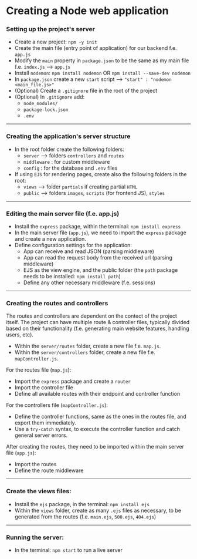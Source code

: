 # Creating a Node web application

### Setting up the project's server
- Create a new project: `npm -y init`
- Create the main file (entry point of application) for our backend f.e. `app.js`
- Modify the `main` property in `package.json` to be the same as my main file f.e. `index.js` --> `app.js`
- Install `nodemon`: `npm install nodemon` OR `npm install --save-dev nodemon`
- In `package.json` create a new `start` script --> `"start" : "nodemon <main_file.js>"`
- (Optional) Create a `.gitignore` file in the root of the project
- (Optional) In `.gitignore` add:
  - `node_modules/`
  - `package-lock.json`
  - `.env`

<hr>

### Creating the application's server structure
- In the root folder create the following folders:
  - `server` --> folders `controllers` and `routes`
  - `middleware` : for custom middleware
  - `config` : for the database and `.env` files
- If using `EJS` for rendering pages, create also the following folders in the root:
  - `views` --> folder `partials` if creating partial `HTML`
  - `public` --> folders `images`, `scripts` (for frontend JS), `styles` 

<hr>

### Editing the main server file (f.e. app.js)
- Install the `express` package, within the terminal: `npm install express`
- In the main server file (`app.js`), we need to import the `express` package and create a new application.
- Define configuration settings for the application:
  - App can receive and read JSON (parsing middleware)
  - App can read the request body from the received url (parsing middleware)
  - EJS as the view engine, and the public folder (the `path` package needs to be installed: `npm install path`)
  - Define any other necessary middleware (f.e. sessions)

<hr>

### Creating the routes and controllers
The routes and controllers are dependent on the contect of the project itself.
The project can have multiple route & controller files, typically divided based on their functionality (f.e. generating main website features, handling users, etc).

- Within the `server/routes` folder, create a new file f.e. `map.js`.
- Within the `server/controllers` folder, create a new file f.e. `mapController.js`.

For the routes file (`map.js`):
- Import the `express` package and create a `router`
- Import the controller file
- Define all available routes with their endpoint and controller function

For the controllers file (`mapController.js`):
- Define the controller functions, same as the ones in the routes file, and export them immediately.
- Use a `try-catch` syntax, to execute the controller function and catch general server errors.


After creating the routes, they need to be imported within the main server file (`app.js`):
- Import the routes
- Define the route middleware
<hr>

### Create the views files:
- Install the `ejs` package, in the terminal: `npm install ejs`
- Within the `views` folder, create as many `.ejs` files as necessary, to be generated from the routes (f.e. `main.ejs`, `500.ejs`, `404.ejs`)

<hr>

### Running the server: 
- In the terminal: `npm start` to run a live server